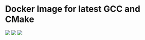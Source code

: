 # Docker Image for latest GCC and CMake

[![](https://images.microbadger.com/badges/image/stroupo/gcc-cmake.svg)](https://microbadger.com/images/stroupo/gcc-cmake)
[![](https://images.microbadger.com/badges/version/stroupo/gcc-cmake.svg)](https://microbadger.com/images/stroupo/gcc-cmake)
[![](https://images.microbadger.com/badges/commit/stroupo/gcc-cmake.svg)](https://microbadger.com/images/stroupo/gcc-cmake)
